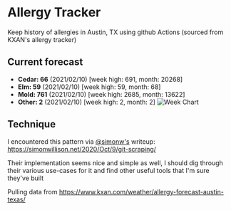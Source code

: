 # Allergy Tracker

Keep history of allergies in Austin, TX using github Actions (sourced from KXAN's allergy tracker)

## Current forecast
<!-- INJECT FORECAST -->
- **Cedar: 66** (2021/02/10)  [week high: 691, month: 20268]
- **Elm: 59** (2021/02/10)  [week high: 59, month: 68]
- **Mold: 761** (2021/02/10)  [week high: 2685, month: 13622]
- **Other: 2** (2021/02/10)  [week high: 2, month: 2]
![Week Chart](https://quickchart.io/chart?c=%7Btype%3A%27line%27%2Cdata%3A%7Blabels%3A%5B%272021%2F02%2F04%27%2C%272021%2F02%2F05%27%2C%272021%2F02%2F06%27%2C%272021%2F02%2F07%27%2C%272021%2F02%2F08%27%2C%272021%2F02%2F09%27%2C%272021%2F02%2F10%27%5D%2Cdatasets%3A%5B%7Blabel%3A%27Cedar%27%2Cdata%3A%5B197%2C691%2C0%2C0%2C89%2C12%2C66%5D%7D%2C%7Blabel%3A%27Elm%27%2Cdata%3A%5B4%2C4%2C0%2C0%2C2%2C10%2C59%5D%7D%2C%7Blabel%3A%27Mold%27%2Cdata%3A%5B2685%2C1035%2C0%2C0%2C1228%2C833%2C761%5D%7D%2C%7Blabel%3A%27Other%27%2Cdata%3A%5B0%2C0%2C0%2C0%2C0%2C0%2C2%5D%7D%5D%7D%7D&w=500&h=300&bkg=%23ffffff&f=png)
<!-- END INJECT FORECAST -->

## Technique

I encountered this pattern via [@simonw's](https://github.com/simonw) writeup: https://simonwillison.net/2020/Oct/9/git-scraping/

Their implementation seems nice and simple as well, I should dig through their various use-cases for it and find other useful tools that I'm sure they've built

Pulling data from https://www.kxan.com/weather/allergy-forecast-austin-texas/
